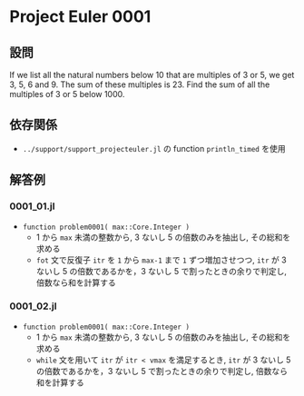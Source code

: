 # Project Euler 0001 #

## 設問 ##
If we list all the natural numbers below 10 that are multiples of 3 or 5, we get 3, 5, 6 and 9. The sum of these multiples is 23.
Find the sum of all the multiples of 3 or 5 below 1000.

## 依存関係 ##
* `../support/support_projecteuler.jl` の function `println_timed` を使用

## 解答例 ##

### 0001_01.jl ###
* `function problem0001( max::Core.Integer )`
	* 1 から `max` 未満の整数から, 3 ないし 5 の倍数のみを抽出し, その総和を求める
	* `fot` 文で反復子 `itr` を `1` から `max-1` まで `1` ずつ増加させつつ, `itr` が 3 ないし 5 の倍数であるかを，3 ないし 5 で割ったときの余りで判定し, 倍数なら和を計算する

### 0001_02.jl ###
* `function problem0001( max::Core.Integer )`
	* 1 から `max` 未満の整数から, 3 ないし 5 の倍数のみを抽出し, その総和を求める
	* `while` 文を用いて `itr` が `itr < vmax` を満足するとき, `itr` が 3 ないし 5 の倍数であるかを，3 ないし 5 で割ったときの余りで判定し, 倍数なら和を計算する